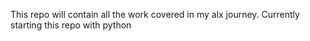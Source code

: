 This repo will contain all the work covered in my alx journey. Currently starting this repo with python
